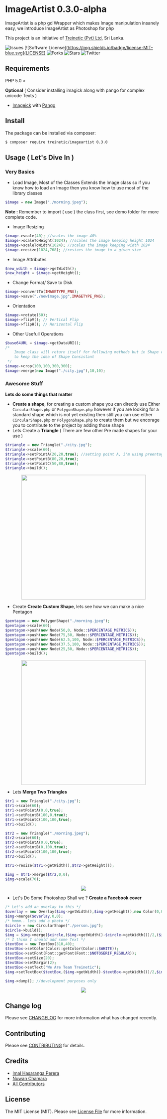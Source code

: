 # ImageArtist 0.3.0-alpha
ImageArtist is a php gd Wrapper which makes Image manipulation insanely easy, we introduce ImageArtist as Photoshop for php 

This project is an initiative of [Treinetic (Pvt) Ltd](http://www.treinetic.com), Sri Lanka.


![Issues](https://img.shields.io/github/issues/Treinetic/ImageArtist.svg)
[![Software License](https://img.shields.io/badge/license-MIT-blue.svg](LICENSE)
![Forks](https://img.shields.io/github/forks/Treinetic/ImageArtist.svg)
![Stars](https://img.shields.io/github/stars/Treinetic/ImageArtist.svg)
![Twitter](https://img.shields.io/twitter/url/https/github.com/Treinetic/ImageArtist.svg?style=social)


## Requirements

PHP 5.0 >

**Optional** ( Consider installing imagick along with pango for complex unicode Texts )
- [Imageick](http://php.net/manual/en/book.imagick.php) with [Pango](http://www.pango.org/)

## Install

The package can be installed via composer:
``` bash
$ composer require treinetic/imageartist 0.3.0
```

## Usage ( Let's Dive In )

### Very Basics

* Load Image, Most of the Classes Extends the Image class so if you know how to load an Image then you know how to use most of the library classes

```php
$image = new Image("./morning.jpeg");
```
**Note :** Remember to import ( use ) the class first, see demo folder for more complete code.

* Image Resizing

```php
$image->scale(40); //scales the image 40%
$image->scaleToHeight(1024); //scales the image keeping height 1024
$image->scaleToWidth(1024); //scales the image keeping width 1024
$image->resize(1024,768); //resizes the image to a given size 

```

* Image Attributes

```php
$new_wdith = $image->getWidth();
$new_height = $image->getHeight();
```

* Change Format/ Save to Disk
```php
$image->convertTo(IMAGETYPE_PNG);
$image->save("./newImage.jpg",IMAGETYPE_PNG);
```

* Orientation
```php
$image->rotate(50); 
$image->flipV(); // Vertical Flip
$image->flipH(); // Horizontal Flip
```


* Other Usefull Operations
```php
$base64URL = $image->getDataURI();
/* 
    Image class will return itself for following methods but in Shape classes it will be a new Image 
    to keep the idea of Shape Consistant
 */
$image->crop(100,100,300,300);
$image->merge(new Image("./city.jpg"),10,10);
```

### Awesome Stuff
**Lets do some things that matter**

* **Create a shape**, for creating a custom shape you can directly use Either `CircularShape.php` or `PolygonShape.php` however if you are looking for a standard shape which is not yet existing then still you can use either `CircularShape.php` or `PolygonShape.php` to create them but we encorage you to contribute to the project by adding those shape
* Lets Create a **Triangle** ( There are few other Pre made shapes for your use )

```php
$triangle = new Triangle("./city.jpg");
$triangle->scale(60);
$triangle->setPointA(20,20,true); //setting point A, i'm using preentages but you can use px as well
$triangle->setPointB(80,20,true);
$triangle->setPointC(50,80,true);
$triangle->build();
```

<p align="center">
  <img width="400" src="/../images/img/triangle.png"/>
</p>

* Create **Create Custom Shape**, lets see how we can make a nice Pentagon

```php
$pentagon = new PolygonShape("./morning.jpeg");
$pentagon->scale(60);
$pentagon->push(new Node(50,0, Node::$PERCENTAGE_METRICS));
$pentagon->push(new Node(75,50, Node::$PERCENTAGE_METRICS));
$pentagon->push(new Node(62.5,100, Node::$PERCENTAGE_METRICS));
$pentagon->push(new Node(37.5,100, Node::$PERCENTAGE_METRICS));
$pentagon->push(new Node(25,50, Node::$PERCENTAGE_METRICS));
$pentagon->build();
```
<p align="center">
<img width="400" src="/../images/img/polygon.png"/>
</p>

* Lets **Merge Two Triangles** 

```php
$tr1 = new Triangle("./city.jpg");
$tr1->scale(60);
$tr1->setPointA(0,0,true);
$tr1->setPointB(100,0,true);
$tr1->setPointC(100,100,true);
$tr1->build();

$tr2 = new Triangle("./morning.jpeg");
$tr2->scale(60);
$tr2->setPointA(0,0,true);
$tr2->setPointB(0,100,true);
$tr2->setPointC(100,100,true);
$tr2->build();

$tr1->resize($tr1->getWidth(),$tr2->getHeight());

$img = $tr1->merge($tr2,0,0);
$img->scale(70);
```

<p align="center">
<img src="/../images/img/merge.png"/>
</p>

* Let's Do Some Photoshop Shall we ? **Create a Facebook cover**
 
```php
/* Let's add an overlay to this */
$overlay = new Overlay($img->getWidth(),$img->getHeight(),new Color(0,0,0,80));
$img->merge($overlay,0,0);
/* hmmm.. lets add a photo */
$circle = new CircularShape("./person.jpg");
$circle->build();
$img = $img->merge($circle,($img->getWidth()-$circle->getWidth())/2,($img->getHeight() - $circle->getHeight())/2);
/* I think I should add some Text */
$textBox = new TextBox(310,40);
$textBox->setColor(Color::getColor(Color::$WHITE));
$textBox->setFont(Font::getFont(Font::$NOTOSERIF_REGULAR));
$textBox->setSize(20);
$textBox->setMargin(2);
$textBox->setText("We Are Team Treinetic");
$img->setTextBox($textBox,($img->getWidth()-$textBox->getWidth())/2,$img->getHeight()* (5/7));

$img->dump(); //development purposes only
```

<p align="center">
<img src="/../images/img/cover.png"/>
</p>


## Change log

Please see [CHANGELOG](CHANGELOG.md) for more information what has changed recently.

## Contributing

Please see [CONTRIBUTING](CONTRIBUTING.md) for details.

## Credits

- [Imal Hasaranga Perera](https://github.com/imalhasaranga)
- [Nuwan Chamara](https://github.com/nuwanchamara)
- [All Contributors](../../contributors)


## License

The MIT License (MIT). Please see [License File](LICENSE) for more information.